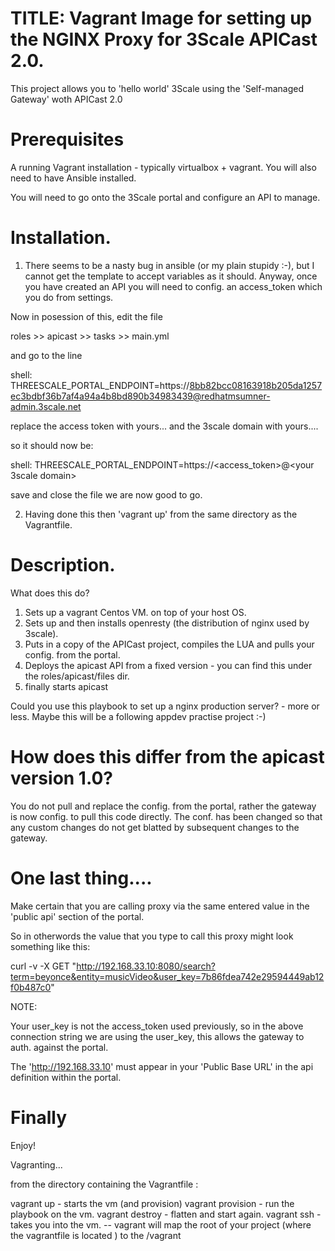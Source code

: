 TITLE: Vagrant Image for setting up the NGINX Proxy for 3Scale APICast 2.0.
=======================================================================

This project allows you to 'hello world' 3Scale using the 'Self-managed Gateway' woth APICast 2.0


Prerequisites
=============
A running Vagrant installation - typically virtualbox + vagrant.
You will also need to have Ansible installed.

 You will need to go onto the 3Scale portal and configure an API to manage.

Installation.
=============
1. There seems to be a nasty bug in ansible (or my plain stupidy :-), but I cannot get the template to accept variables as it should.
Anyway, once you have created an API you will need to config. an access_token which you do from settings.

Now in posession of this, edit the file 

roles >> apicast >> tasks >> main.yml 

and go to the line 

 shell: THREESCALE_PORTAL_ENDPOINT=https://8bb82bcc08163918b205da1257ec3bdbf36b7af4a94a4b8bd890b34983439@redhatmsumner-admin.3scale.net 

 replace the access token with yours...
 and the 3scale domain with yours....

 so it should now be:

 shell: THREESCALE_PORTAL_ENDPOINT=https://<access_token>@<your 3scale domain>

 save and close the file we are now good to go.

2. Having done this then 'vagrant up' from the same directory as the Vagrantfile.


Description.
=============
What does this do?

1. Sets up a vagrant Centos VM. on top of your host OS. 
2. Sets up and then installs openresty (the distribution of nginx used by 3scale).
3. Puts in a copy of the APICast project, compiles the LUA and pulls your config. from the portal.
3. Deploys the apicast API from a fixed version - you can find this under the roles/apicast/files dir.
4. finally starts apicast

Could you use this playbook to set up a nginx production server? - more or less.
Maybe this will be a following appdev practise project :-)

How does this differ from the apicast version 1.0?
==================================================
You do not pull and replace the config. from the portal, rather the gateway is now config. to pull this code directly.
The conf. has been changed so that any custom changes do not get blatted by subsequent changes to the gateway.

One last thing....
===================
Make certain that you are calling proxy via the same entered value in the 'public api' section of the portal.

So in otherwords the value that you type to call this proxy might look something like this:

curl -v -X GET "http://192.168.33.10:8080/search?term=beyonce&entity=musicVideo&user_key=7b86fdea742e29594449ab12f0b487c0"

NOTE:

Your user_key is not the access_token used previously, so in the above connection string we are using the user_key, 
this allows the gateway to auth. against the portal.


The 'http://192.168.33.10' must appear in your 'Public Base URL' in the api definition within the portal.

Finally
========
Enjoy!


Vagranting...

from the directory containing the Vagrantfile :

vagrant up - starts the vm (and provision)
vagrant provision - run the playbook on the vm.
vagrant destroy - flatten and start again.
vagrant ssh - takes you into the vm.
-- vagrant will map the root of your project (where the vagrantfile is located ) to the /vagrant
